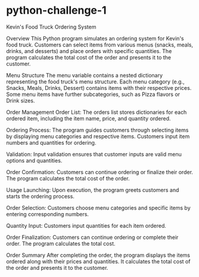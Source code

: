 # python-challenge-1
Kevin's Food Truck Ordering System

Overview
This Python program simulates an ordering system for Kevin's food truck. Customers can select items from various menus (snacks, meals, drinks, and desserts) and place orders with specific quantities. The program calculates the total cost of the order and presents it to the customer.

Menu Structure
The menu variable contains a nested dictionary representing the food truck's menu structure. Each menu category (e.g., Snacks, Meals, Drinks, Dessert) contains items with their respective prices. Some menu items have further subcategories, such as Pizza flavors or Drink sizes.

Order Management
Order List: The orders list stores dictionaries for each ordered item, including the item name, price, and quantity ordered.

Ordering Process: The program guides customers through selecting items by displaying menu categories and respective items. Customers input item numbers and quantities for ordering.

Validation: Input validation ensures that customer inputs are valid menu options and quantities.

Order Confirmation: Customers can continue ordering or finalize their order. The program calculates the total cost of the order.

Usage
Launching: Upon execution, the program greets customers and starts the ordering process.

Order Selection: Customers choose menu categories and specific items by entering corresponding numbers.

Quantity Input: Customers input quantities for each item ordered.

Order Finalization: Customers can continue ordering or complete their order. The program calculates the total cost.

Order Summary
After completing the order, the program displays the items ordered along with their prices and quantities. It calculates the total cost of the order and presents it to the customer.